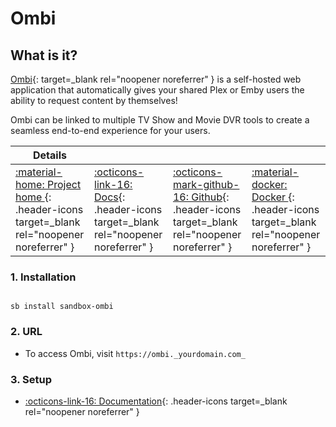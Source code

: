 # Ombi

## What is it?

[Ombi](https://ombi.io/){: target=_blank rel="noopener noreferrer" } is a self-hosted web application that automatically gives your shared Plex or Emby users the ability to request content by themselves!

Ombi can be linked to multiple TV Show and Movie DVR tools to create a seamless end-to-end experience for your users.

| Details     |             |             |             |
|-------------|-------------|-------------|-------------|
| [:material-home: Project home ](https://ombi.io/){: .header-icons target=_blank rel="noopener noreferrer" } | [:octicons-link-16: Docs](https://docs.ombi.app/guides/installation/){: .header-icons target=_blank rel="noopener noreferrer" } | [:octicons-mark-github-16: Github](https://github.com/Ombi-app/Ombi){: .header-icons target=_blank rel="noopener noreferrer" } | [:material-docker: Docker ](https://hub.docker.com/r/hotio/ombi){: .header-icons target=_blank rel="noopener noreferrer" }|

### 1. Installation

``` shell

sb install sandbox-ombi

```

### 2. URL

- To access Ombi, visit `https://ombi._yourdomain.com_`

### 3. Setup

- [:octicons-link-16: Documentation](https://docs.ombi.app/guides/installation/){: .header-icons target=_blank rel="noopener noreferrer" }

